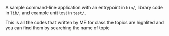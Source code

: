A sample command-line application with an entrypoint in `bin/`, library code
in `lib/`, and example unit test in `test/`.

This is all the codes that written by ME for class
the topics are highlited and you can find them by searching the name of topic
